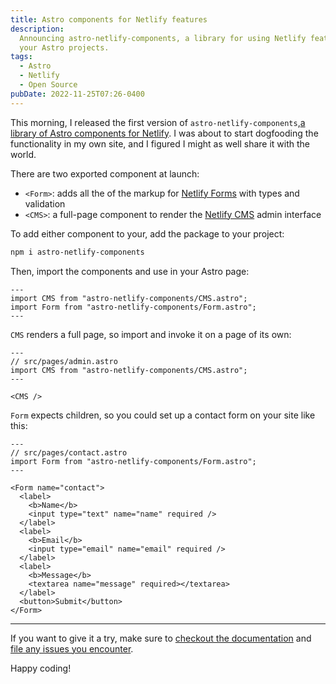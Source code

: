 ```yaml
---
title: Astro components for Netlify features
description:
  Announcing astro-netlify-components, a library for using Netlify features in
  your Astro projects.
tags:
  - Astro
  - Netlify
  - Open Source
pubDate: 2022-11-25T07:26-0400
---
```


This morning, I released the first version of
`astro-netlify-components`,[a library of Astro components for Netlify](https://npm.im/astro-netlify-components).
I was about to start dogfooding the functionality in my own site, and I figured
I might as well share it with the world.

There are two exported component at launch:

- `<Form>`: adds all the of the markup for
  [Netlify Forms](https://docs.netlify.com/forms/setup/) with types and
  validation
- `<CMS>`: a full-page component to render the
  [Netlify CMS](https://www.netlifycms.org/) admin interface

To add either component to your, add the package to your project:

```bash
npm i astro-netlify-components
```

Then, import the components and use in your Astro page:

```astro
---
import CMS from "astro-netlify-components/CMS.astro";
import Form from "astro-netlify-components/Form.astro";
---
```

`CMS` renders a full page, so import and invoke it on a page of its own:

```astro
---
// src/pages/admin.astro
import CMS from "astro-netlify-components/CMS.astro";
---

<CMS />
```

`Form` expects children, so you could set up a contact form on your site like
this:

```astro
---
// src/pages/contact.astro
import Form from "astro-netlify-components/Form.astro";
---

<Form name="contact">
  <label>
    <b>Name</b>
    <input type="text" name="name" required />
  </label>
  <label>
    <b>Email</b>
    <input type="email" name="email" required />
  </label>
  <label>
    <b>Message</b>
    <textarea name="message" required></textarea>
  </label>
  <button>Submit</button>
</Form>
```

---

If you want to give it a try, make sure to
[checkout the documentation](https://github.com/seanmcp/astro-netlify-components)
and
[file any issues you encounter](https://github.com/seanmcp/astro-netlify-components/issues).

Happy coding!
